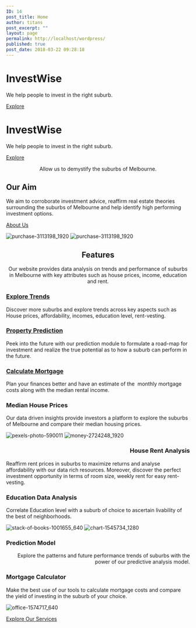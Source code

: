 ```yaml
---
ID: 14
post_title: Home
author: titans
post_excerpt: ""
layout: page
permalink: http://localhost/wordpress/
published: true
post_date: 2018-03-22 09:28:18
---
```

<!--themify_builder_static--><h1>InvestWise</h1>
 <p>We help people to invest in the right suburb.</p>
 
 <a href="http://localhost/wordpress/#ouraim" >Explore</a> 
 <h1>InvestWise</h1>
 <p>We help people to invest in the right suburb.</p>
 
 <a href="http://localhost/wordpress/#ouraim" >Explore</a> 
 <p style="text-align: center;">Allow us to demystify the suburbs of Melbourne.</p>
 <h2>Our Aim</h2>
 <p>We aim to corroborate investment advice, reaffirm real estate theories surrounding the suburbs of Melbourne and help identify high performing investment options.</p>
 
 <a href="http://localhost/wordpress/about/" >About Us</a> 
 
 <img src="http://localhost/wordpress/wp-content/uploads/2018/03/purchase-3113198_1920.jpg" alt="purchase-3113198_1920" srcset="http://localhost/wordpress/wp-content/uploads/2018/03/purchase-3113198_1920.jpg 1920w, http://localhost/wordpress/wp-content/uploads/2018/03/purchase-3113198_1920-300x200.jpg 300w, http://localhost/wordpress/wp-content/uploads/2018/03/purchase-3113198_1920-768x512.jpg 768w, http://localhost/wordpress/wp-content/uploads/2018/03/purchase-3113198_1920-1024x683.jpg 1024w" sizes="(max-width: 1920px) 100vw, 1920px" /> 
 
 <img src="http://localhost/wordpress/wp-content/uploads/2018/03/purchase-3113198_1920.jpg" alt="purchase-3113198_1920" srcset="http://localhost/wordpress/wp-content/uploads/2018/03/purchase-3113198_1920.jpg 1920w, http://localhost/wordpress/wp-content/uploads/2018/03/purchase-3113198_1920-300x200.jpg 300w, http://localhost/wordpress/wp-content/uploads/2018/03/purchase-3113198_1920-768x512.jpg 768w, http://localhost/wordpress/wp-content/uploads/2018/03/purchase-3113198_1920-1024x683.jpg 1024w" sizes="(max-width: 1920px) 100vw, 1920px" /> 
 <h2 style="text-align: center;">Features</h2>
 <p style="text-align: center;">Our website provides data analysis on trends and performance of suburbs in Melbourne with key attributes such as house prices, income, education and rent.</p>
 
 <a href="http://localhost/wordpress/services/" > 
 
 </a> 
 <h3><a href="http://localhost/wordpress/services/">Explore Trends</a></h3> <p>Discover more suburbs and explore trends across key aspects such as House prices, affordability, incomes, education level, rent-vesting.</p> 
 
 
 <a href="http://localhost/wordpress/services/" > 
 
 </a> 
 <h3><a href="http://localhost/wordpress/services/">Property Prediction</a></h3> <p>Peek into the future with our prediction module to formulate a road-map for investment and realize the true potential as to how a suburb can perform in the future.</p> 
 
 
 <a href="http://localhost/wordpress/services/" > 
 
 </a> 
 <h3><a href="http://localhost/wordpress/services/">Calculate Mortgage</a></h3> <p>Plan your finances better and have an estimate of the  monthly mortgage costs along with the median rental income.</p> 
 
 <h3>Median House Prices</h3>
 <p>Our data driven insights provide investors a platform to explore the suburbs of Melbourne and compare their median housing prices.</p>
 
 <img src="http://localhost/wordpress/wp-content/uploads/2018/04/pexels-photo-590011.jpeg" alt="pexels-photo-590011" srcset="http://localhost/wordpress/wp-content/uploads/2018/04/pexels-photo-590011.jpeg 640w, http://localhost/wordpress/wp-content/uploads/2018/04/pexels-photo-590011-300x198.jpeg 300w" sizes="(max-width: 640px) 100vw, 640px" /> 
 
 <img src="http://localhost/wordpress/wp-content/uploads/2018/03/money-2724248_1920.jpg" alt="money-2724248_1920" srcset="http://localhost/wordpress/wp-content/uploads/2018/03/money-2724248_1920.jpg 1920w, http://localhost/wordpress/wp-content/uploads/2018/03/money-2724248_1920-300x178.jpg 300w, http://localhost/wordpress/wp-content/uploads/2018/03/money-2724248_1920-768x454.jpg 768w, http://localhost/wordpress/wp-content/uploads/2018/03/money-2724248_1920-1024x606.jpg 1024w" sizes="(max-width: 1920px) 100vw, 1920px" /> 
 <h3 style="text-align: right;">House Rent Analysis</h3>
 <p>Reaffirm rent prices in suburbs to maximize returns and analyse affordability with our data rich resources. Moreover, discover the perfect investment opportunity in terms of room size, weekly rent for easy rent-vesting.</p>
 <h3>Education Data Analysis</h3>
 <p>Correlate Education level with a suburb of choice to ascertain livability of the best of neighborhoods.  </p>
 
 <img src="http://localhost/wordpress/wp-content/uploads/2018/04/stack-of-books-1001655_640.jpg" alt="stack-of-books-1001655_640" srcset="http://localhost/wordpress/wp-content/uploads/2018/04/stack-of-books-1001655_640.jpg 640w, http://localhost/wordpress/wp-content/uploads/2018/04/stack-of-books-1001655_640-300x200.jpg 300w" sizes="(max-width: 640px) 100vw, 640px" /> 
 
 <img src="http://localhost/wordpress/wp-content/uploads/2018/04/chart-1545734_1280.jpg" alt="chart-1545734_1280" srcset="http://localhost/wordpress/wp-content/uploads/2018/04/chart-1545734_1280.jpg 1280w, http://localhost/wordpress/wp-content/uploads/2018/04/chart-1545734_1280-300x189.jpg 300w, http://localhost/wordpress/wp-content/uploads/2018/04/chart-1545734_1280-768x485.jpg 768w, http://localhost/wordpress/wp-content/uploads/2018/04/chart-1545734_1280-1024x646.jpg 1024w" sizes="(max-width: 1280px) 100vw, 1280px" /> 
 <h3>Prediction Model</h3>
 <p style="text-align: right;">Explore the patterns and future performance trends of suburbs with the power of our predictive analysis model.</p>
 <h3>Mortgage Calculator</h3>
 <p>Make the best use of our tools to calculate mortgage costs and compare the yield of investing in the suburb of your choice.</p>
 
 <img src="http://localhost/wordpress/wp-content/uploads/2018/04/office-1574717_640.jpg" alt="office-1574717_640" srcset="http://localhost/wordpress/wp-content/uploads/2018/04/office-1574717_640.jpg 640w, http://localhost/wordpress/wp-content/uploads/2018/04/office-1574717_640-300x205.jpg 300w" sizes="(max-width: 640px) 100vw, 640px" /> 
 
 <a href="http://localhost/wordpress/services" >Explore Our Services</a><!--/themify_builder_static-->